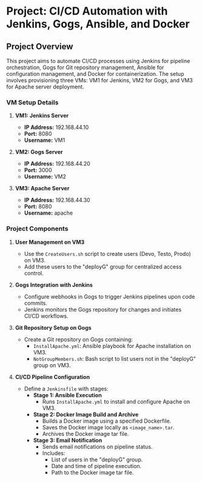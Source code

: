 # Project: CI/CD Automation with Jenkins, Gogs, Ansible, and Docker

## Project Overview

This project aims to automate CI/CD processes using Jenkins for pipeline orchestration, Gogs for Git repository management, Ansible for configuration management, and Docker for containerization. The setup involves provisioning three VMs: VM1 for Jenkins, VM2 for Gogs, and VM3 for Apache server deployment.

### VM Setup Details

1. **VM1: Jenkins Server**
   - **IP Address:** 192.168.44.10
   - **Port:** 8080
   - **Username:** VM1

2. **VM2: Gogs Server**
   - **IP Address:** 192.168.44.20
   - **Port:** 3000
   - **Username:** VM2

3. **VM3: Apache Server**
   - **IP Address:** 192.168.44.30
   - **Port:** 8080
   - **Username:** apache

### Project Components

1. **User Management on VM3**

   - Use the `CreateUsers.sh` script to create users (Devo, Testo, Prodo) on VM3.
   - Add these users to the "deployG" group for centralized access control.

2. **Gogs Integration with Jenkins**

   - Configure webhooks in Gogs to trigger Jenkins pipelines upon code commits.
   - Jenkins monitors the Gogs repository for changes and initiates CI/CD workflows.

3. **Git Repository Setup on Gogs**

   - Create a Git repository on Gogs containing:
     - `InstallApache.yml`: Ansible playbook for Apache installation on VM3.
     - `NotGroupMembers.sh`: Bash script to list users not in the "deployG" group on VM3.

4. **CI/CD Pipeline Configuration**

   - Define a `Jenkinsfile` with stages:
     - **Stage 1: Ansible Execution**
       - Runs `InstallApache.yml` to install and configure Apache on VM3.
     - **Stage 2: Docker Image Build and Archive**
       - Builds a Docker image using a specified Dockerfile.
       - Saves the Docker image locally as `<image_name>.tar`.
       - Archives the Docker image tar file.
     - **Stage 3: Email Notification**
       - Sends email notifications on pipeline status.
       - Includes:
         - List of users in the "deployG" group.
         - Date and time of pipeline execution.
         - Path to the Docker image tar file.
